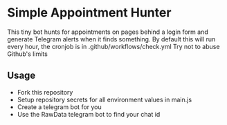 Simple Appointment Hunter
===

This tiny bot hunts for appointments on pages behind a login form and generate Telegram alerts when it finds something.
By default this will run every hour, the cronjob is in .github/workflows/check.yml
Try not to abuse Github's limits

Usage
---

* Fork this repository
* Setup repository secrets for all environment values in main.js
* Create a telegram bot for you
* Use the RawData telegram bot to find your chat id
